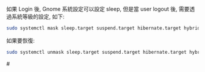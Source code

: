 如果 Login 後, Gnome 系統設定可以設定 sleep, 但是當 user logout 後, 需要透過系統等級的設定, 如下:
```bash
sudo systemctl mask sleep.target suspend.target hibernate.target hybrid-sleep.target
```

如果要恢復:

```bash
sudo systemctl unmask sleep.target suspend.target hibernate.target hybrid-sleep.target
```

\#
